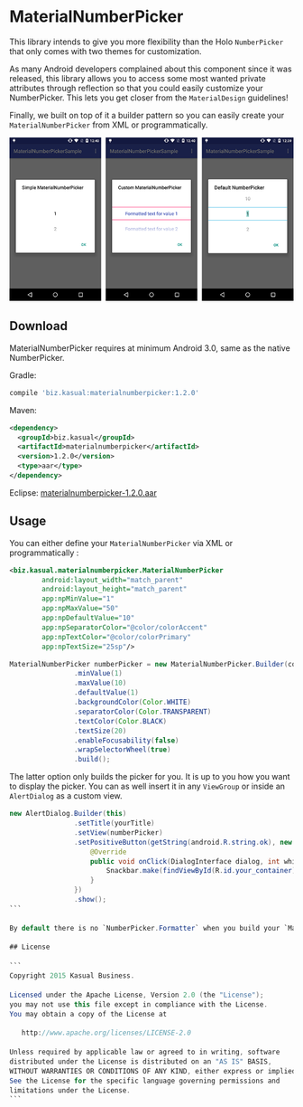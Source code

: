 # MaterialNumberPicker
This library intends to give you more flexibility than the Holo `NumberPicker` that only comes with two themes for customization.

As many Android developers complained about this component since it was released, this library allows you to access some most wanted private attributes through reflection so that you could easily customize your NumberPicker. This lets you get closer from the `MaterialDesign` guidelines!

Finally, we built on top of it a builder pattern so you can easily create your `MaterialNumberPicker` from XML or programmatically.

![alt tag](images/picker_presentation.png)

## Download
MaterialNumberPicker requires at minimum Android 3.0, same as the native NumberPicker.

Gradle:

```groovy
compile 'biz.kasual:materialnumberpicker:1.2.0'
```

Maven:

```xml
<dependency>
  <groupId>biz.kasual</groupId>
  <artifactId>materialnumberpicker</artifactId>
  <version>1.2.0</version>
  <type>aar</type>
</dependency>
```

Eclipse: [materialnumberpicker-1.2.0.aar](https://github.com/KasualBusiness/MaterialNumberPicker/releases/download/1.2.0/materialnumberpicker-1.2.0.aar)

## Usage

You can either define your `MaterialNumberPicker` via XML or programmatically :

```xml
<biz.kasual.materialnumberpicker.MaterialNumberPicker
        android:layout_width="match_parent"
        android:layout_height="match_parent"
        app:npMinValue="1"
        app:npMaxValue="50"
        app:npDefaultValue="10"
        app:npSeparatorColor="@color/colorAccent"
        app:npTextColor="@color/colorPrimary"
        app:npTextSize="25sp"/>
```

```java
MaterialNumberPicker numberPicker = new MaterialNumberPicker.Builder(context)
                .minValue(1)
                .maxValue(10)
                .defaultValue(1)
                .backgroundColor(Color.WHITE)
                .separatorColor(Color.TRANSPARENT)
                .textColor(Color.BLACK)
                .textSize(20)
                .enableFocusability(false)
                .wrapSelectorWheel(true)
                .build();
```

The latter option only builds the picker for you. It is up to you how you want to display the picker. You can as well insert it in any `ViewGroup` or inside an `AlertDialog` as a custom view.

````java
new AlertDialog.Builder(this)
                .setTitle(yourTitle)
                .setView(numberPicker)
                .setPositiveButton(getString(android.R.string.ok), new DialogInterface.OnClickListener() {
                    @Override
                    public void onClick(DialogInterface dialog, int which) {
                        Snackbar.make(findViewById(R.id.your_container), "You picked : " + numberPicker.getValue(), Snackbar.LENGTH_LONG).show();
                    }
                })
                .show();
```

By default there is no `NumberPicker.Formatter` when you build your `MaterialNumberPicker` but you can easily attach one to it using the `formatter` builder proprety.

## License

```
Copyright 2015 Kasual Business.

Licensed under the Apache License, Version 2.0 (the "License");
you may not use this file except in compliance with the License.
You may obtain a copy of the License at

   http://www.apache.org/licenses/LICENSE-2.0

Unless required by applicable law or agreed to in writing, software
distributed under the License is distributed on an "AS IS" BASIS,
WITHOUT WARRANTIES OR CONDITIONS OF ANY KIND, either express or implied.
See the License for the specific language governing permissions and
limitations under the License.
```
